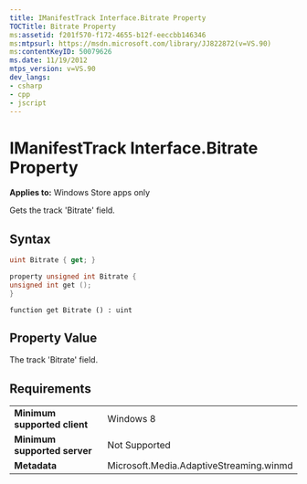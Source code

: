 ```yaml
---
title: IManifestTrack Interface.Bitrate Property
TOCTitle: Bitrate Property
ms:assetid: f201f570-f172-4655-b12f-eeccbb146346
ms:mtpsurl: https://msdn.microsoft.com/library/JJ822872(v=VS.90)
ms:contentKeyID: 50079626
ms.date: 11/19/2012
mtps_version: v=VS.90
dev_langs:
- csharp
- cpp
- jscript
---
```


# IManifestTrack Interface.Bitrate Property

**Applies to:** Windows Store apps only

Gets the track 'Bitrate' field.

## Syntax

```csharp
uint Bitrate { get; }
```

```cpp
property unsigned int Bitrate {
unsigned int get ();
}
```

```jscript
function get Bitrate () : uint
```

## Property Value

The track 'Bitrate' field.

## Requirements

|||
|--- |--- |
|**Minimum supported client**|Windows 8|
|**Minimum supported server**|Not Supported|
|**Metadata**|Microsoft.Media.AdaptiveStreaming.winmd|

